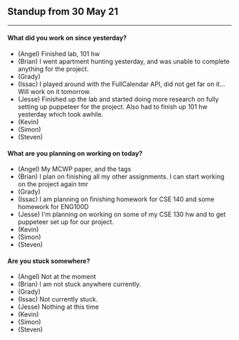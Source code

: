 ## Standup from 30 May 21

---

#### What did you work on since yesterday?

- (Angel) Finished lab, 101 hw
- (Brian) I went apartment hunting yesterday, and was unable to complete anything for the project.
- (Grady)
- (Issac) I played around with the FullCalendar API, did not get far on it... Will work on it tomorrow.
- (Jesse) Finished up the lab and started doing more research on fully setting up puppeteer for the project. Also had to finish up 101 hw yesterday which took awhile.
- (Kevin)
- (Simon)
- (Steven)

#### What are you planning on working on today?

- (Angel) My MCWP paper, and the tags
- (Brian) I plan on finishing all my other assignments. I can start working on the project again tmr
- (Grady)
- (Issac) I am planning on finishing homework for CSE 140 and some homework for ENG100D
- (Jesse) I'm planning on working on some of my CSE 130 hw and to get puppeteer set up for our project.
- (Kevin)
- (Simon)
- (Steven)

#### Are you stuck somewhere?

- (Angel) Not at the moment
- (Brian) I am not stuck anywhere currently.
- (Grady)
- (Issac) Not currently stuck.
- (Jesse) Nothing at this time
- (Kevin)
- (Simon)
- (Steven)
